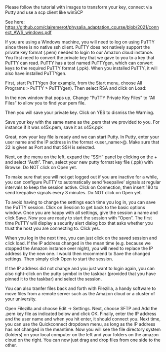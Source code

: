 Please follow the tutorial with images to transform your key, connect via Putty and use a scp client like winSCP

See here: https://github.com/clairemerot/physalia_adaptation_course/blob/2021/connect_AWS_windows.pdf


If you are using a Windows machine, you will need to log on using PuTTY since there is no native ssh client. PuTTY does not natively support the private key format (.pem) needed to login to our Amazon cloud instance. You first need to convert the private key that we gave to you to a key that PuTTY can read. PuTTY has a tool named PuTTYgen, which can convert keys to the required PuTTY format (.ppk). When you installed PuTTY, it will also have installed PuTTYgen.

First, start PuTTYgen (for example, from the Start menu, choose All Programs > PuTTY > PuTTYgen). Then select RSA and click on Load:

In the new window that pops up, Change “PuTTY Private Key Files” to “All Files” to allow you to find your pem file.

Then you will save your private key. Click on YES to dismiss the Warning.

Save your key with the same name as the .pem that we provided to you. For instance if it was x45x.pem, save it as x45x.ppk

Great, now your key file is ready and we can start Putty. In Putty, enter your user name and the IP address in the format <user_name>@. Make sure that 22 is given as Port and that SSH is selected.

Next, on the menu on the left, expand the “SSH” panel by clicking on the + and select “Auth”. Then, select your new putty format key file (.ppk) with Browse. Do NOT click on Open yet.

To make sure that you will not get logged out if you are inactive for a while, you can configure PuTTY to automatically send ‘keepalive’ signals at regular intervals to keep the session active. Click on Connection, then insert 180 to send keepalive signals every 3 minutes. Do NOT click on Open yet.

To avoid having to change the settings each time you log in, you can save the PuTTY session. Click on Session to get back to the basic options window. Once you are happy with all settings, give the session a name and click Save. Now you are ready to start the session with “Open”. The first time PuTTY will display a security alert dialog box that asks whether you trust the host you are connecting to. Click yes.

When you log in the next time, you can just click on the saved session and click load. If the IP address changed in the mean time (e.g. because we stopped the Amazon instance over night), you will need to replace the IP address by the new one. I would then recommend to Save the changed settings. Then simply click Open to start the session.

If the IP address did not change and you just want to login again, you can also right-click on the putty symbol in the taskbar (provided that you have pinned it to the taskbar) and select the session.

You can also tranfer files back and forth with Filezilla, a handy software to move files from a remote server such as the Amazon cloud or a cluster of your university.

Open Filezilla and choose Edit -> Settings. Next, choose SFTP and Add the .pem key file as indicated below and click OK. Finally, enter the IP address and the user name and when you hit enter, it should connect you. Next time, you can use the Quickconnect dropdown menu, as long as the IP address has not changed in the meantime. Now you will see the file directory system (folders) on your local computer on the left and your folders on the amazon cloud on the right. You can now just drag and drop files from one side to the other.
